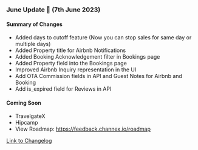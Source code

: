 ### June Update 🚀 (7th June 2023)

#### Summary of Changes
- Added days to cutoff feature (Now you can stop sales for same day or multiple days)
- Added Property title for Airbnb Notifications
- Added Booking Acknowledgement filter in Bookings page
- Added Property field into the Bookings page
- Improved Airbnb Inquiry representation in the UI
- Add OTA Commission fields in API and Guest Notes for Airbnb and Booking
- Add is_expired field for Reviews in API
#### Coming Soon
- TravelgateX
- Hipcamp
- View Roadmap: https://feedback.channex.io/roadmap

[Link to Changelog](https://docs.channex.io/changelog)
